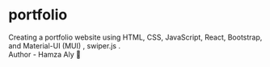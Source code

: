 # portfolio
Creating a portfolio website using HTML, CSS, JavaScript, React, Bootstrap, and Material-UI (MUI) , swiper.js .
<br/>
Author - Hamza Aly 👤
